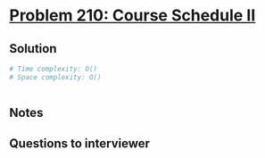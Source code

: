 # [Problem 210: Course Schedule II](https://leetcode.com/problems/course-schedule-ii/)

## Solution

```py
# Time complexity: O()
# Space complexity: O()



```

## Notes

## Questions to interviewer

